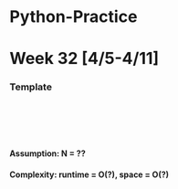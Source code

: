 # Python-Practice

# Week 32 [4/5-4/11]

### Template
# []()
```sql
```

# []()
```python
```
#### Assumption: N = ??
#### Complexity: runtime = O(?), space = O(?)